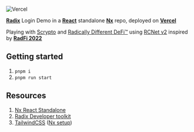 ![Vercel](https://vercelbadge.vercel.app/api/attilacsanyi/radix-react-nx-demo)

**[Radix](https://www.radixdlt.com/)** Login Demo in a **[React](https://react.dev/)** standalone **[Nx](https://nx.dev/)** repo, deployed on **[Vercel](https://radix-react-nx-demo.vercel.app/)**

Playing with [Scrypto](https://developers.radixdlt.com/#get-started) and [Radically Different DeFi™](https://www.radixdlt.com/) using [RCNet v2](https://www.radixdlt.com/blog/phase-2-of-rcnet-v2-begins) inspired by **[RadFi 2022](https://www.radixdlt.com/radfi)**

## Getting started

1. `pnpm i`
1. `pnpm run start`

## Resources

1. [Nx React Standalone](https://nx.dev/getting-started/tutorials/react-standalone-tutorial)
1. [Radix Developer toolkit](https://github.com/radixdlt/radix-dapp-toolkit)
1. [TailwindCSS](https://tailwindcss.com/) ([Nx setup](https://nx.dev/packages/react/generators/setup-tailwind))
